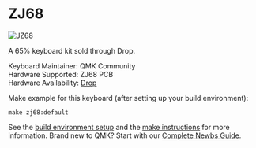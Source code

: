 # ZJ68

![JZ68](https://i.imgur.com/bcsfQyt.jpg)

A 65% keyboard kit sold through Drop.

Keyboard Maintainer: QMK Community  
Hardware Supported: ZJ68 PCB  
Hardware Availability: [Drop](https://drop.com/buy/zj68-68-key-mechanical-keyboard-kit?mode=guest_open)

Make example for this keyboard (after setting up your build environment):

    make zj68:default

See the [build environment setup](https://docs.qmk.fm/#/getting_started_build_tools) and the [make instructions](https://docs.qmk.fm/#/getting_started_make_guide) for more information. Brand new to QMK? Start with our [Complete Newbs Guide](https://docs.qmk.fm/#/newbs).